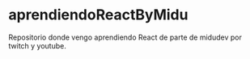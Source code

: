 # aprendiendoReactByMidu
Repositorio donde vengo aprendiendo React de parte de midudev por twitch y youtube.
